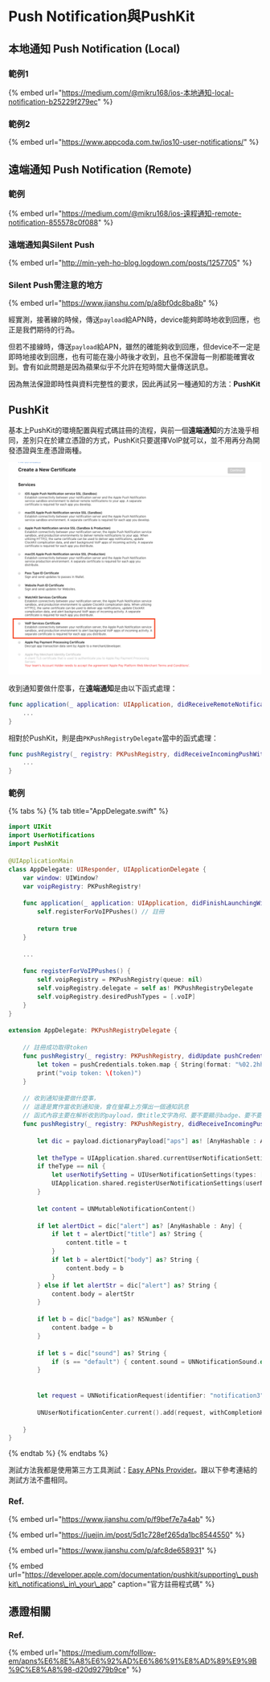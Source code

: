 # Push Notification與PushKit

## 本地通知 Push Notification \(Local\)

### 範例1

{% embed url="https://medium.com/@mikru168/ios-本地通知-local-notification-b25229f279ec" %}

### 範例2

{% embed url="https://www.appcoda.com.tw/ios10-user-notifications/" %}



## 遠端通知 Push Notification \(Remote\)

### 範例

{% embed url="https://medium.com/@mikru168/ios-遠程通知-remote-notification-855578c0f088" %}

### 遠端通知與Silent Push

{% embed url="http://min-yeh-ho-blog.logdown.com/posts/1257705" %}

### Silent Push需注意的地方

{% embed url="https://www.jianshu.com/p/a8bf0dc8ba8b" %}

經實測，接著線的時候，傳送`payload`給APN時，device能夠即時地收到回應，也正是我們期待的行為。

但若不接線時，傳送`payload`給APN，雖然的確能夠收到回應，但device不一定是即時地接收到回應，也有可能在幾小時後才收到，且也不保證每一則都能確實收到。會有如此問題是因為蘋果似乎不允許在短時間大量傳送訊息。

因為無法保證即時性與資料完整性的要求，因此再試另一種通知的方法：**PushKit**

## **PushKit**

基本上PushKit的環境配置與程式碼註冊的流程，與前一個**遠端通知**的方法幾乎相同，差別只在於建立憑證的方式，PushKit只要選擇VoIP就可以，並不用再分為開發憑證與生產憑證兩種。

![](../../.gitbook/assets/ying-mu-kuai-zhao-20200204-xia-wu-5.46.55.png)



收到通知要做什麼事，在**遠端通知**是由以下函式處理：

```swift
func application(_ application: UIApplication, didReceiveRemoteNotification userInfo: [AnyHashable : Any], fetchCompletionHandler completionHandler: @escaping (UIBackgroundFetchResult) -> Void) {
    ...
}
```

相對於PushKit，則是由`PKPushRegistryDelegate`當中的函式處理：

```swift
func pushRegistry(_ registry: PKPushRegistry, didReceiveIncomingPushWith payload: PKPushPayload, for type: PKPushType) {
    ...
}
```

### 範例

{% tabs %}
{% tab title="AppDelegate.swift" %}
```swift
import UIKit
import UserNotifications
import PushKit

@UIApplicationMain
class AppDelegate: UIResponder, UIApplicationDelegate {
    var window: UIWindow?
    var voipRegistry: PKPushRegistry!
    
    func application(_ application: UIApplication, didFinishLaunchingWithOptions launchOptions: [UIApplication.LaunchOptionsKey: Any]?) -> Bool {
        self.registerForVoIPPushes() // 註冊
        
        return true
    }
    
    ...
    
    func registerForVoIPPushes() {
        self.voipRegistry = PKPushRegistry(queue: nil)
        self.voipRegistry.delegate = self as! PKPushRegistryDelegate
        self.voipRegistry.desiredPushTypes = [.voIP]
    }
}

extension AppDelegate: PKPushRegistryDelegate {
    
    // 註冊成功取得token
    func pushRegistry(_ registry: PKPushRegistry, didUpdate pushCredentials: PKPushCredentials, for type: PKPushType) {
        let token = pushCredentials.token.map { String(format: "%02.2hhx", $0) }.joined()
        print("voip token: \(token)")
    }
    
    // 收到通知後要做什麼事，
    // 這邊是實作當收到通知後，會在螢幕上方彈出一個通知訊息
    // 函式內容主要在解析收到的payload，像title文字為何、要不要顯示badge、要不要顯示提示音效等等
    func pushRegistry(_ registry: PKPushRegistry, didReceiveIncomingPushWith payload: PKPushPayload, for type: PKPushType) {
  
        let dic = payload.dictionaryPayload["aps"] as! [AnyHashable : Any]
        
        let theType = UIApplication.shared.currentUserNotificationSettings?.types
        if theType == nil {
            let userNotifySetting = UIUserNotificationSettings(types: [.badge, .sound, .alert], categories: nil)
            UIApplication.shared.registerUserNotificationSettings(userNotifySetting)
        }

        let content = UNMutableNotificationContent()
       
        if let alertDict = dic["alert"] as? [AnyHashable : Any] {
            if let t = alertDict["title"] as? String {
                content.title = t
            }
            if let b = alertDict["body"] as? String {
                content.body = b
            }
        } else if let alertStr = dic["alert"] as? String {
            content.body = alertStr
        }
        
        if let b = dic["badge"] as? NSNumber {
            content.badge = b
        }
        
        if let s = dic["sound"] as? String {
            if (s == "default") { content.sound = UNNotificationSound.default }
        }

        
        let request = UNNotificationRequest(identifier: "notification3", content: content, trigger: nil)
        
        UNUserNotificationCenter.current().add(request, withCompletionHandler: nil)
        
    }
}
```
{% endtab %}
{% endtabs %}

測試方法我都是使用第三方工具測試：[Easy APNs Provider](https://apps.apple.com/tw/app/easy-apns-provider-push-notification-service-testing-tool/id989622350?mt=12)。跟以下參考連結的測試方法不盡相同。

### Ref.

{% embed url="https://www.jianshu.com/p/f9bef7e7a4ab" %}

{% embed url="https://juejin.im/post/5d1c728ef265da1bc8544550" %}

{% embed url="https://www.jianshu.com/p/afc8de658931" %}

{% embed url="https://developer.apple.com/documentation/pushkit/supporting\_pushkit\_notifications\_in\_your\_app" caption="官方註冊程式碼" %}

## 憑證相關

### Ref.

{% embed url="https://medium.com/folllow-em/apns%E6%8E%A8%E6%92%AD%E6%86%91%E8%AD%89%E9%9B%9C%E8%A8%98-d20d9279b9ce" %}









